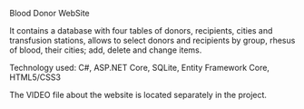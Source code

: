 Blood Donor WebSite

It contains a database with four tables of donors, recipients, cities and transfusion stations, allows
to select donors and recipients by group, rhesus of blood, their cities; add, delete and change items.

Technology used: C#, ASP.NET Core, SQLite, Entity Framework Core, HTML5/CSS3

The VIDEO file about the website is located separately in the project.
